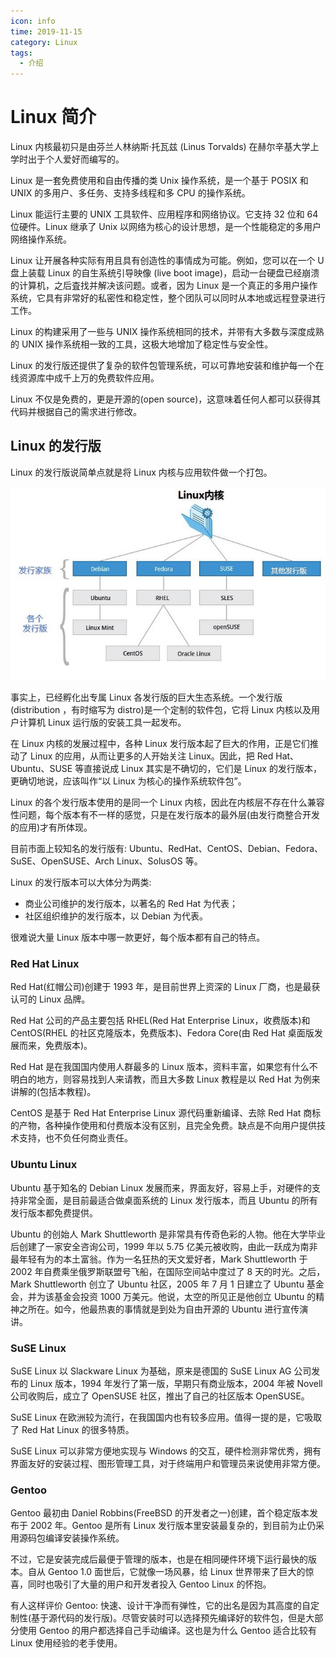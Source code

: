```yaml
---
icon: info
time: 2019-11-15
category: Linux
tags:
  - 介绍
---
```


# Linux 简介

Linux 内核最初只是由芬兰人林纳斯·托瓦兹 (Linus Torvalds) 在赫尔辛基大学上学时出于个人爱好而编写的。

Linux 是一套免费使用和自由传播的类 Unix 操作系统，是一个基于 POSIX 和 UNIX 的多用户、多任务、支持多线程和多 CPU 的操作系统。

Linux 能运行主要的 UNIX 工具软件、应用程序和网络协议。它支持 32 位和 64 位硬件。Linux 继承了 Unix 以网络为核心的设计思想，是一个性能稳定的多用户网络操作系统。

Linux 让开展各种实际有用且具有创造性的事情成为可能。例如，您可以在一个 U 盘上装载 Linux 的自生系统引导映像 (live boot image)，启动一台硬盘已经崩溃的计算机，之后査找并解决该问题。或者，因为 Linux 是一个真正的多用户操作系统，它具有非常好的私密性和稳定性，整个团队可以同时从本地或远程登录进行工作。

Linux 的构建采用了一些与 UNIX 操作系统相同的技术，并带有大多数与深度成熟的 UNIX 操作系统相一致的工具，这极大地增加了稳定性与安全性。

Linux 的发行版还提供了复杂的软件包管理系统，可以可靠地安装和维护每一个在线资源库中成千上万的免费软件应用。

Linux 不仅是免费的，更是开源的(open source)，这意味着任何人都可以获得其代码并根据自己的需求进行修改。

## Linux 的发行版

Linux 的发行版说简单点就是将 Linux 内核与应用软件做一个打包。

![intro](../assets/intro.jpg)

事实上，已经孵化出专属 Linux 各发行版的巨大生态系统。一个发行版(distribution ，有时缩写为 distro)是一个定制的软件包，它将 Linux 内核以及用户计算机 Linux 运行版的安装工具一起发布。

在 Linux 内核的发展过程中，各种 Linux 发行版本起了巨大的作用，正是它们推动了 Linux 的应用，从而让更多的人开始关注 Linux。因此，把 Red Hat、Ubuntu、SUSE 等直接说成 Linux 其实是不确切的，它们是 Linux 的发行版本，更确切地说，应该叫作“以 Linux 为核心的操作系统软件包”。

Linux 的各个发行版本使用的是同一个 Linux 内核，因此在内核层不存在什么兼容性问题，每个版本有不一样的感觉，只是在发行版本的最外层(由发行商整合开发的应用)才有所体现。

目前市面上较知名的发行版有: Ubuntu、RedHat、CentOS、Debian、Fedora、SuSE、OpenSUSE、Arch Linux、SolusOS 等。

Linux 的发行版本可以大体分为两类:

- 商业公司维护的发行版本，以著名的 Red Hat 为代表；
- 社区组织维护的发行版本，以 Debian 为代表。

很难说大量 Linux 版本中哪一款更好，每个版本都有自己的特点。

### Red Hat Linux

Red Hat(红帽公司)创建于 1993 年，是目前世界上资深的 Linux 厂商，也是最获认可的 Linux 品牌。

Red Hat 公司的产品主要包括 RHEL(Red Hat Enterprise Linux，收费版本)和 CentOS(RHEL 的社区克隆版本，免费版本)、Fedora Core(由 Red Hat 桌面版发展而来，免费版本)。

Red Hat 是在我国国内使用人群最多的 Linux 版本，资料丰富，如果您有什么不明白的地方，则容易找到人来请教，而且大多数 Linux 教程是以 Red Hat 为例来讲解的(包括本教程)。

CentOS 是基于 Red Hat Enterprise Linux 源代码重新编译、去除 Red Hat 商标的产物，各种操作使用和付费版本没有区别，且完全免费。缺点是不向用户提供技术支持，也不负任何商业责任。

### Ubuntu Linux

Ubuntu 基于知名的 Debian Linux 发展而来，界面友好，容易上手，对硬件的支持非常全面，是目前最适合做桌面系统的 Linux 发行版本，而且 Ubuntu 的所有发行版本都免费提供。

Ubuntu 的创始人 Mark Shuttleworth 是非常具有传奇色彩的人物。他在大学毕业后创建了一家安全咨询公司，1999 年以 5.75 亿美元被收购，由此一跃成为南非最年轻有为的本土富翁。作为一名狂热的天文爱好者，Mark Shuttleworth 于 2002 年自费乘坐俄罗斯联盟号飞船，在国际空间站中度过了 8 天的时光。之后，Mark Shuttleworth 创立了 Ubuntu 社区，2005 年 7 月 1 日建立了 Ubuntu 基金会，并为该基金会投资 1000 万美元。他说，太空的所见正是他创立 Ubuntu 的精神之所在。如今，他最热衷的事情就是到处为自由开源的 Ubuntu 进行宣传演讲。

### SuSE Linux

SuSE Linux 以 Slackware Linux 为基础，原来是德国的 SuSE Linux AG 公司发布的 Linux 版本，1994 年发行了第一版，早期只有商业版本，2004 年被 Novell 公司收购后，成立了 OpenSUSE 社区，推出了自己的社区版本 OpenSUSE。

SuSE Linux 在欧洲较为流行，在我国国内也有较多应用。值得一提的是，它吸取了 Red Hat Linux 的很多特质。

SuSE Linux 可以非常方便地实现与 Windows 的交互，硬件检测非常优秀，拥有界面友好的安装过程、图形管理工具，对于终端用户和管理员来说使用非常方便。

### Gentoo

Gentoo 最初由 Daniel Robbins(FreeBSD 的开发者之一)创建，首个稳定版本发布于 2002 年。Gentoo 是所有 Linux 发行版本里安装最复杂的，到目前为止仍采用源码包编译安装操作系统。

不过，它是安装完成后最便于管理的版本，也是在相同硬件环境下运行最快的版本。自从 Gentoo 1.0 面世后，它就像一场风暴，给 Linux 世界带来了巨大的惊喜，同时也吸引了大量的用户和开发者投入 Gentoo Linux 的怀抱。

有人这样评价 Gentoo: 快速、设计干净而有弹性，它的出名是因为其高度的自定制性(基于源代码的发行版)。尽管安装时可以选择预先编译好的软件包，但是大部分使用 Gentoo 的用户都选择自己手动编译。这也是为什么 Gentoo 适合比较有 Linux 使用经验的老手使用。

